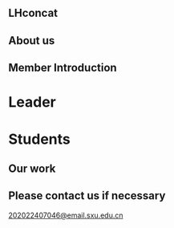 ## LHconcat

## About us

## Member Introduction
# Leader
# Students

## Our work

## Please contact us if necessary
202022407046@email.sxu.edu.cn

